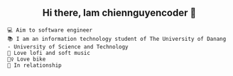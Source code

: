 <h2 align = "center">Hi there, Iam chiennguyencoder 👋 
  <br>
</h3>

<!--
**chiennguyencoder/chiennguyencoder** is a ✨ _special_ ✨ repository because its `README.md` (this file) appears on your GitHub profile.
-->
```
💻 Aim to software engineer
📚 I am an information technology student of The University of Danang - University of Science and Technology
🎵 Love lofi and soft music
🚴‍♀️ Love bike 
💖 In relationship
```
